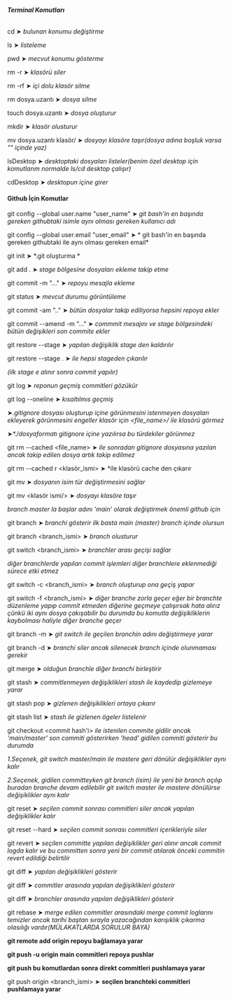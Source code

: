 ###### **Terminal Komutları**

cd ➤ *bulunan konumu değiştirme*

ls ➤ *listeleme*

pwd ➤ *mecvut konumu gösterme*

rm -r ➤ *klasörü siler*

rm -rf ➤ *içi dolu klasör silme*

rm dosya.uzantı ➤ *dosya silme*

touch dosya.uzantı ➤ *dosya oluşturur*

mkdir ➤ *klasör olusturur*

mv dosya.uzantı klasör/ ➤ *dosyayı klasöre taşır(dosya adına boşluk varsa "" içinde yaz)*

lsDesktop ➤ *desktoptaki dosyaları listeler(benim özel desktop için komutlarım normalde ls/cd desktop çalışır)*

cdDesktop ➤ *desktopun içine girer*



#### Github İçin Komutlar



git config --global user.name "user\_name" ➤ *git bash'in en başında gereken githubtaki isimle aynı olması gereken kullanıcı adı*

git config --global user.email "user\_email" ➤ * git bash'in en başında gereken githubtaki ile aynı olması gereken email*



git init  ➤ *.git oluşturma *

git add . ➤ *stage bölgesine dosyaları ekleme takip etme*

git commit -m "..." ➤ *repoyu mesajla ekleme*

git status ➤ *mevcut durumu görüntüleme*

git commit -am ".." ➤ *bütün dosyalar takip ediliyorsa hepsini repoya ekler*

git commit --amend -m "..." ➤ *commmit mesajını ve stage bölgesindeki bütün değişikleri son commite ekler*

git restore --stage <file> ➤ *yapılan değişiklik stage den kaldırılır*

git restore --stage . ➤ *ile hepsi stageden çıkarılır*

*(ilk stage e alınır sonra commit yapılır)*

git log ➤ *reponun geçmiş commitleri gözükür*

git log --oneline ➤ *kısaltılmıs geçmiş*



➤*.gitignore dosyası oluşturup içine görünmesini istenmeyen dosyaları ekleyerek görünmesini engeller klasör için <file\_name>/ ile klasörü görmez*

➤*\*./dosyaformatı gitignore içine yazılırsa bu türdekiler görünmez*

git rm --cached <file\_name> ➤ *ile sonradan gitignore dosyasına yazılan ancak takip edilen dosya artık takip edilmez*

git rm --cached r <klasör\_ismi> ➤ *ile klasörü cache den çıkarır

git mv <dosya ismi> <dosya ismi> ➤ *dosyanın isim tür değiştirmesini sağlar*

git mv <dosya ismi> <klasör ismi/> ➤ *dosyayı klasöre taşır*



*branch master la başlar adını 'main' olarak değiştirmek önemli github için*

git branch ➤ *branchi gösterir ilk basta main (master) branch içinde olursun*

git branch <branch\_ismi> ➤ *branch olusturur*

git switch <branch\_ismi> ➤ *branchler arası geçişi sağlar*

*diğer branchlerde yapılan commit işlemleri diğer branchlere eklenmediği sürece etki etmez*

git switch -c <branch\_ismi> ➤ *branch oluşturup ona geçiş yapar*

git switch -f <branch\_ismi> ➤ *diğer branche zorla geçer eğer bir branchte düzenleme yapıp commit etmeden diğerine geçmeye çalışırsak hata alırız çünkü iki aynı dosya çakışabilir bu durumda bu komutla değişikliklerin kaybolması haliyle diğer branche geçer*

git branch -m <isim> ➤ *git switch ile geçilen branchin adını değiştirmeye yarar*

git branch -d <isim> ➤ *branchi siler ancak silenecek branch içinde olunmaması gerekir*

git merge <isim> ➤ *olduğun branchle diğer branchi birleştirir*

git stash ➤ *commitlenmeyen değişiklikleri stash ile kaydedip gizlemeye yarar*

git stash pop ➤ *gizlenen değişiklikleri ortaya çıkarır*

git stash list ➤ *stash ile gizlenen ögeler listelenir*

git checkout <commit hash'i> *ile istenilen commite gidilir ancak 'main/master' son commiti gösterirken 'head' gidilen commiti gösterir bu durumda*

*1.Seçenek, git switch master/main ile mastere geri dönülür değişiklikler aynı kalır*

*2.Seçenek, gidilen committeyken git branch (isim) ile yeni bir branch açılıp buradan branche devam edilebilir git switch master ile mastere dönülürse değişiklikler aynı kalır*

git reset <commit hashi> ➤ *seçilen commit sonrası commitleri siler ancak yapılan değişiklikler kalır*

git reset --hard <commit hashi> ➤ *seçilen commit sonrası commitleri içerikleriyle siler*

git revert <commit hashi> ➤ *seçilen committe yapılan değişiklikler geri alınır ancak commit logda kalır ve bu committen sonra yeni bir commit atılarak önceki commitin revert edildiği belirtilir*

git diff ➤ *yapılan değişiklikleri gösterir*

git diff <commit hashi> <commit hashi> ➤ *commitler arasında yapılan değişiklikleri gösterir*

git diff <branch ismi> <branch ismi> ➤ *branchler arasında yapılan değişiklikleri gösterir*

git rebase ➤ *merge edilen commitler arasındaki merge commit loglarını temizler ancak tarihi baştan sırayla yazacağından karışıklık çıkarma olasılığı vardır(MÜLAKATLARDA SORULUR BAYA)*



**git remote add origin <repo linki> repoyu bağlamaya yarar**

**git push -u origin main commitleri repoya pushlar**

**git push bu komutlardan sonra direkt commitleri pushlamaya yarar**	

git push origin <branch_ismi> ➤ **seçilen branchteki commitleri pushlamaya yarar**









